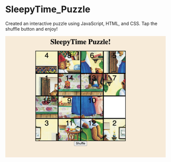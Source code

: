 # SleepyTime_Puzzle
Created an interactive puzzle using JavaScript, HTML, and CSS. Tap the shuffle button and enjoy!

![Puzzle](Model_Image.png)


